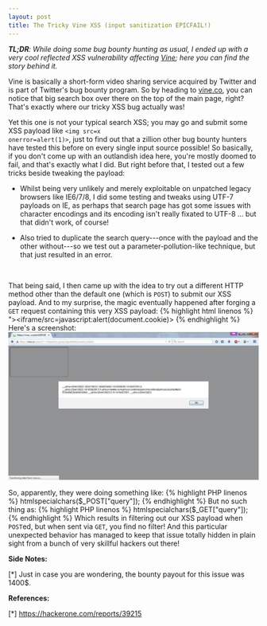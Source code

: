 ```yaml
---
layout: post
title: The Tricky Vine XSS (input sanitization EPICFAIL!)
---
```

_**TL;DR**: While doing some bug bounty hunting as usual, I ended up with a very cool reflected XSS vulnerability affecting <a href="https://vine.co">Vine</a>; here you can find the story behind it._

Vine is basically a short-form video sharing service acquired by Twitter and is part of Twitter's bug bounty program. So by heading to <a href="https://vine.co" target="_blank">vine.co</a>, you can notice that big search box over there on the top of the main page, right? That's exactly where our tricky XSS bug actually was!
<br />

Yet this one is not your typical search XSS; you may go and submit some XSS payload like <code class="code">&lt;img src=x onerror=alert(1)></code>, just to find out that a zillion other bug bounty hunters have tested this before on every single input source possible! So basically, if you don't come up with an outlandish idea here, you're mostly doomed to fail, and that's exactly what I did. But right before that, I tested out a few tricks beside tweaking the payload:

* Whilst being very unlikely and merely exploitable on unpatched legacy browsers like IE6/7/8, I did some testing and tweaks using UTF-7 payloads on IE, as perhaps that search page has got some issues with character encodings and its encoding isn't really fixated to UTF-8 ... but that didn't work, of course!

* Also tried to duplicate the search query---once with the payload and the other without---so we test out a parameter-pollution-like technique, but that just resulted in an error.
<br />

That being said, I then came up with the idea to try out a different HTTP method other than the default one (which is `POST`) to submit our XSS payload. And to my surprise, the magic eventually happened after forging a `GET` request containing this very XSS payload:
{% highlight html linenos %}
"><iframe/src=javascript:alert(document.cookie)>
{% endhighlight %}
Here's a screenshot:
<a href="/images/VineXSS.jpg" target="_blank"><img class="innerImg" src="/images/VineXSS-thumb.jpg" alt="XSS Screenshot"></a>

So, apparently, they were doing something like:
{% highlight PHP linenos %}
htmlspecialchars($_POST["query"]);
{% endhighlight %}
But no such thing as:
{% highlight PHP linenos %}
htmlspecialchars($_GET["query"]);
{% endhighlight %}
Which results in filtering out our XSS payload when `POST`ed, but when sent via `GET`, you find no filter! And this particular unexpected behavior has managed to keep that issue totally hidden in plain sight from a bunch of very skillful hackers out there!



**Side Notes:**

[\*] Just in case you are wondering, the bounty payout for this issue was 1400$.
<br />

**References:**

[\*] <a href='https://hackerone.com/reports/39215' target='_blank'>https://hackerone.com/reports/39215</a>
